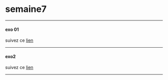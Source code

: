 # semaine7  

---------

#### exo 01  

suivez ce [lien](https://preview.c9users.io/did75_18/semaine7/exo1.html?_c9_id=livepreview10&_c9_host=https://ide.c9.io)  

----------

#### exo2  

suivez ce [lien](https://preview.c9users.io/did75_18/semaine7/exo2.html?_c9_id=livepreview11&_c9_host=https://ide.c9.io)   

-----------
